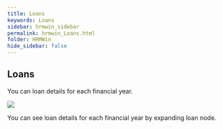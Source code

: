 ```yaml
---
title: Loans
keywords: Loans
sidebar: hrmwin_sidebar
permalink: hrmwin_Loans.html
folder: HRMWin   
hide_sidebar: false
---
```


## Loans

You can loan details for each financial year.

![](http://docs.risersoft.com/hrmnirvana/ImagesExt/image8_34.jpg)

You can see loan details for each financial year by expanding loan node.
